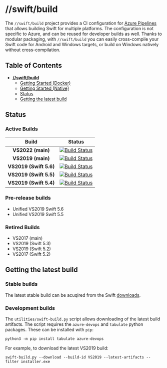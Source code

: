 # **//swift/build**

The `//swift/build` project provides a CI configuration for [Azure 
Pipelines](https://azure.microsoft.com/en-us/services/devops/pipelines/) that allows 
building Swift for multiple platforms. The configuration is not specific to Azure, 
and can be reused for developer builds as well. Thanks to modular packaging, with 
`//swift/build` you can easily cross-compile your Swift code for Android and Windows 
targets, or build on Windows natively without cross-compilation.

## Table of Contents

- [**//swift/build**](#--swift-build---)
  * [Getting Started (Docker)](docs/GettingStartedDocker.md)
  * [Getting Started (Native)](docs/GettingStartedWindows.md)
  * [Status](#status)
  * [Getting the latest build](#Getting-the-latest-build)

## Status

### Active Builds

| Build | Status |
| :-: | --- |
| **VS2022 (main)** | [![Build Status](https://dev.azure.com/compnerd/swift-build/_apis/build/status/VS2022?repoName=compnerd%2Fswift-build&branchName=master)](https://dev.azure.com/compnerd/swift-build/_build/latest?definitionId=65&repoName=compnerd%2Fswift-build&branchName=master) |
| **VS2019 (main)** | [![Build Status](https://dev.azure.com/compnerd/swift-build/_apis/build/status/VS2019?repoName=compnerd%2Fswift-build&branchName=master)](https://dev.azure.com/compnerd/swift-build/_build/latest?definitionId=7&repoName=compnerd%2Fswift-build&branchName=master) |
| **VS2019 (Swift 5.6)** | [![Build Status](https://dev.azure.com/compnerd/swift-build/_apis/build/status/VS2019%205.6?repoName=compnerd%2Fswift-build&branchName=master)](https://dev.azure.com/compnerd/swift-build/_build/latest?definitionId=64&repoName=compnerd%2Fswift-build&branchName=master) |
| **VS2019 (Swift 5.5)** | [![Build Status](https://dev.azure.com/compnerd/swift-build/_apis/build/status/VS2019%205.5?repoName=compnerd%2Fswift-build&branchName=master)](https://dev.azure.com/compnerd/swift-build/_build/latest?definitionId=61&repoName=compnerd%2Fswift-build&branchName=master) |
| **VS2019 (Swift 5.4)** | [![Build Status](https://dev.azure.com/compnerd/swift-build/_apis/build/status/VS2019%205.4?repoName=compnerd%2Fswift-build&branchName=master)](https://dev.azure.com/compnerd/swift-build/_build/latest?definitionId=59&repoName=compnerd%2Fswift-build&branchName=master) |

### Pre-release builds

- Unified VS2019 Swift 5.6
- Unified VS2019 Swift 5.5

### Retired Builds

- VS2017 (main)
- VS2019 (Swift 5.3)
- VS2019 (Swift 5.2)
- VS2017 (Swift 5.2)

## Getting the latest build

### Stable builds
The latest stable build can be acuqired from the Swift [downloads](https://download.swift.org).

### Development builds
The `utilities/swift-build.py` script allows downloading of the latest build artifacts. The script requires the `azure-devops` and `tabulate` python packages. These can be installed with `pip`:
```
python3 -m pip install tabulate azure-devops
```

For example, to download the latest VS2019 build:
```
swift-build.py --download --build-id VS2019 --latest-artifacts --filter installer.exe
```
